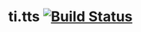 ti.tts [![Build Status](https://magnum.travis-ci.com/appcelerator-modules/ti.tts.svg?token=C6poLybMz9ERuFX5KZsz)](https://magnum.travis-ci.com/appcelerator-modules/ti.tts)
============
